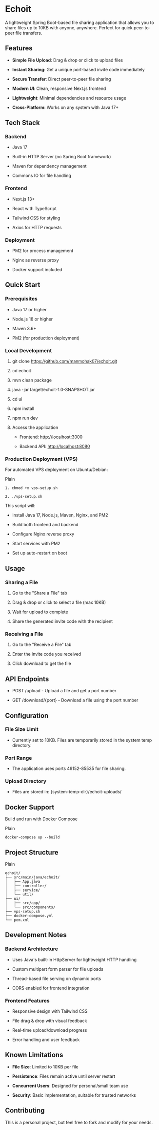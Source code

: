 Echoit
======

A lightweight Spring Boot-based file sharing application that allows you to share files up to 10KB with anyone, anywhere. Perfect for quick peer-to-peer file transfers.

Features
--------

*   **Simple File Upload**: Drag & drop or click to upload files
    
*   **Instant Sharing**: Get a unique port-based invite code immediately
    
*   **Secure Transfer**: Direct peer-to-peer file sharing
    
*   **Modern UI**: Clean, responsive Next.js frontend
    
*   **Lightweight**: Minimal dependencies and resource usage
    
*   **Cross-Platform**: Works on any system with Java 17+
    

Tech Stack
----------

### Backend

*   Java 17
    
*   Built-in HTTP Server (no Spring Boot framework)
    
*   Maven for dependency management
    
*   Commons IO for file handling
    

### Frontend

*   Next.js 13+
    
*   React with TypeScript
    
*   Tailwind CSS for styling
    
*   Axios for HTTP requests
    

### Deployment

*   PM2 for process management
    
*   Nginx as reverse proxy
    
*   Docker support included
    

Quick Start
-----------

### Prerequisites

*   Java 17 or higher
    
*   Node.js 18 or higher
    
*   Maven 3.6+
    
*   PM2 (for production deployment)
    

### Local Development

1.  git clone https://github.com/manmohak07/echoit.git
    
2. cd echoit
    
3.  mvn clean package
    
4.  java -jar target/echoit-1.0-SNAPSHOT.jar
    
5.  cd ui

6. npm install

7. npm run dev
    
8.  Access the application
    
    *   Frontend: [http://localhost:3000](http://localhost:3000/)
        
    *   Backend API: [http://localhost:8080](http://localhost:8080/)
        

### Production Deployment (VPS)

For automated VPS deployment on Ubuntu/Debian:

Plain 
```
1. chmod +x vps-setup.sh  

2. ./vps-setup.sh   
```

This script will:

*   Install Java 17, Node.js, Maven, Nginx, and PM2
    
*   Build both frontend and backend
    
*   Configure Nginx reverse proxy
    
*   Start services with PM2
    
*   Set up auto-restart on boot
    

Usage
-----

### Sharing a File

1.  Go to the "Share a File" tab
    
2.  Drag & drop or click to select a file (max 10KB)
    
3.  Wait for upload to complete
    
4.  Share the generated invite code with the recipient
    

### Receiving a File

1.  Go to the "Receive a File" tab
    
2.  Enter the invite code you received
    
3.  Click download to get the file
    

API Endpoints
-------------

*   POST /upload - Upload a file and get a port number
    
*   GET /download/{port} - Download a file using the port number
    

Configuration
-------------

### File Size Limit

*   Currently set to 10KB. Files are temporarily stored in the system temp directory.
    

### Port Range

*   The application uses ports 49152-85535 for file sharing.
    

### Upload Directory

*   Files are stored in: {system-temp-dir}/echoit-uploads/
    

Docker Support
--------------

Build and run with Docker Compose

Plain 
```
docker-compose up --build
```

Project Structure
-----------------

Plain 
```
echoit/
├── src/main/java/echoit/          
│   ├── App.java                   
│   ├── controller/                
│   ├── service/                   
│   └── util/                      
├── ui/                            
│   ├── src/app/                   
│   └── src/components/            
├── vps-setup.sh                   
├── docker-compose.yml             
└── pom.xml      
```

Development Notes
-----------------

### Backend Architecture

*   Uses Java's built-in HttpServer for lightweight HTTP handling
    
*   Custom multipart form parser for file uploads
    
*   Thread-based file serving on dynamic ports
    
*   CORS enabled for frontend integration
    

### Frontend Features

*   Responsive design with Tailwind CSS
    
*   File drag & drop with visual feedback
    
*   Real-time upload/download progress
    
*   Error handling and user feedback
    

Known Limitations
-----------------

*   **File Size**: Limited to 10KB per file
    
*   **Persistence**: Files remain active until server restart
    
*   **Concurrent Users**: Designed for personal/small team use
    
*   **Security**: Basic implementation, suitable for trusted networks
    

Contributing
------------

This is a personal project, but feel free to fork and modify for your needs.
